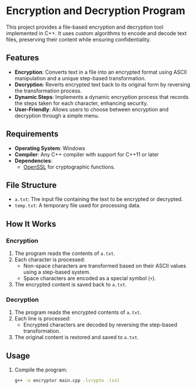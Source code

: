 # Encryption and Decryption Program

This project provides a file-based encryption and decryption tool implemented in C++. It uses custom algorithms to encode and decode text files, preserving their content while ensuring confidentiality.

## Features

- **Encryption**: Converts text in a file into an encrypted format using ASCII manipulation and a unique step-based transformation.
- **Decryption**: Reverts encrypted text back to its original form by reversing the transformation process.
- **Dynamic Steps**: Implements a dynamic encryption process that records the steps taken for each character, enhancing security.
- **User-Friendly**: Allows users to choose between encryption and decryption through a simple menu.

## Requirements

- **Operating System**: Windows
- **Compiler**: Any C++ compiler with support for C++11 or later
- **Dependencies**:
  - [OpenSSL](https://www.openssl.org/) for cryptographic functions.

## File Structure

- `a.txt`: The input file containing the text to be encrypted or decrypted.
- `temp.txt`: A temporary file used for processing data.

## How It Works

### Encryption
1. The program reads the contents of `a.txt`.
2. Each character is processed:
   - Non-space characters are transformed based on their ASCII values using a step-based system.
   - Space characters are encoded as a special symbol (`+`).
3. The encrypted content is saved back to `a.txt`.

### Decryption
1. The program reads the encrypted contents of `a.txt`.
2. Each line is processed:
   - Encrypted characters are decoded by reversing the step-based transformation.
3. The original content is restored and saved to `a.txt`.

## Usage

1. Compile the program:
   ```bash
   g++ -o encryptor main.cpp -lcrypto -lssl
